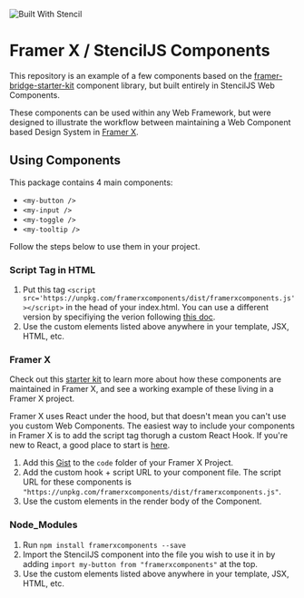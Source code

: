 ![Built With Stencil](https://img.shields.io/badge/-Built%20With%20Stencil-16161d.svg?logo=data%3Aimage%2Fsvg%2Bxml%3Bbase64%2CPD94bWwgdmVyc2lvbj0iMS4wIiBlbmNvZGluZz0idXRmLTgiPz4KPCEtLSBHZW5lcmF0b3I6IEFkb2JlIElsbHVzdHJhdG9yIDE5LjIuMSwgU1ZHIEV4cG9ydCBQbHVnLUluIC4gU1ZHIFZlcnNpb246IDYuMDAgQnVpbGQgMCkgIC0tPgo8c3ZnIHZlcnNpb249IjEuMSIgaWQ9IkxheWVyXzEiIHhtbG5zPSJodHRwOi8vd3d3LnczLm9yZy8yMDAwL3N2ZyIgeG1sbnM6eGxpbms9Imh0dHA6Ly93d3cudzMub3JnLzE5OTkveGxpbmsiIHg9IjBweCIgeT0iMHB4IgoJIHZpZXdCb3g9IjAgMCA1MTIgNTEyIiBzdHlsZT0iZW5hYmxlLWJhY2tncm91bmQ6bmV3IDAgMCA1MTIgNTEyOyIgeG1sOnNwYWNlPSJwcmVzZXJ2ZSI%2BCjxzdHlsZSB0eXBlPSJ0ZXh0L2NzcyI%2BCgkuc3Qwe2ZpbGw6I0ZGRkZGRjt9Cjwvc3R5bGU%2BCjxwYXRoIGNsYXNzPSJzdDAiIGQ9Ik00MjQuNywzNzMuOWMwLDM3LjYtNTUuMSw2OC42LTkyLjcsNjguNkgxODAuNGMtMzcuOSwwLTkyLjctMzAuNy05Mi43LTY4LjZ2LTMuNmgzMzYuOVYzNzMuOXoiLz4KPHBhdGggY2xhc3M9InN0MCIgZD0iTTQyNC43LDI5Mi4xSDE4MC40Yy0zNy42LDAtOTIuNy0zMS05Mi43LTY4LjZ2LTMuNkgzMzJjMzcuNiwwLDkyLjcsMzEsOTIuNyw2OC42VjI5Mi4xeiIvPgo8cGF0aCBjbGFzcz0ic3QwIiBkPSJNNDI0LjcsMTQxLjdIODcuN3YtMy42YzAtMzcuNiw1NC44LTY4LjYsOTIuNy02OC42SDMzMmMzNy45LDAsOTIuNywzMC43LDkyLjcsNjguNlYxNDEuN3oiLz4KPC9zdmc%2BCg%3D%3D&colorA=16161d&style=flat-square)

# Framer X / StencilJS Components

This repository is an example of a few components based on the [framer-bridge-starter-kit](https://github.com/framer/framer-bridge-starter-kit) component library, but built entirely in StencilJS Web Components.

These components can be used within any Web Framework, but were designed to illustrate the workflow between maintaining a Web Component based Design System in [Framer X](https://www.framer.com/).

## Using Components

This package contains 4 main components:

- `<my-button />`
- `<my-input />`
- `<my-toggle />`
- `<my-tooltip />`

Follow the steps below to use them in your project.

### **Script Tag in HTML**

1. Put this tag `<script src='https://unpkg.com/framerxcomponents/dist/framerxcomponents.js'></script>` in the head of your index.html. You can use a different version by specifiying the verion following [this doc](https://unpkg.com/).
1. Use the custom elements listed above anywhere in your template, JSX, HTML, etc.

### **Framer X**

Check out this [starter kit](https://github.com/addisonschultz/yarn-monorepo) to learn more about how these components are maintained in Framer X, and see a working example of these living in a Framer X project.

Framer X uses React under the hood, but that doesn't mean you can't use you custom Web Components. The easiest way to include your components in Framer X is to add the script tag thorugh a custom React Hook. If you're new to React, a good place to start is [here](https://reactjs.org/docs/getting-started.html).

1. Add this [Gist](https://gist.github.com/addisonschultz/1811e75b498311211a7f6b8634fb27cd) to the `code` folder of your Framer X Project.
1. Add the custom hook + script URL to your component file. The script URL for these components is `"https://unpkg.com/framerxcomponents/dist/framerxcomponents.js"`.
1. Use the custom elements in the render body of the Component.

### **Node_Modules**

1. Run `npm install framerxcomponents --save`
1. Import the StencilJS component into the file you wish to use it in by adding `import my-button from "framerxcomponents"` at the top.
1. Use the custom elements listed above anywhere in your template, JSX, HTML, etc.

